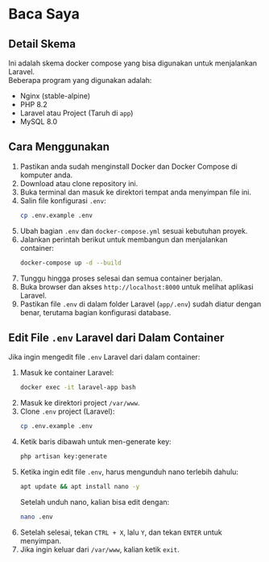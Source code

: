 # Baca Saya 

## Detail Skema 
Ini adalah skema docker compose yang bisa digunakan untuk menjalankan Laravel.  
Beberapa program yang digunakan adalah:
- Nginx (stable-alpine)
- PHP 8.2
- Laravel atau Project (Taruh di `app`)
- MySQL 8.0

## Cara Menggunakan
1. Pastikan anda sudah menginstall Docker dan Docker Compose di komputer anda.
2. Download atau clone repository ini.
3. Buka terminal dan masuk ke direktori tempat anda menyimpan file ini.
4. Salin file konfigurasi `.env`:
    ```bash
    cp .env.example .env
    ```
5. Ubah bagian `.env` dan `docker-compose.yml` sesuai kebutuhan proyek.
6. Jalankan perintah berikut untuk membangun dan menjalankan container:
    ```bash
    docker-compose up -d --build
    ```
7. Tunggu hingga proses selesai dan semua container berjalan.
8. Buka browser dan akses `http://localhost:8000` untuk melihat aplikasi Laravel.
9. Pastikan file `.env` di dalam folder Laravel (`app/.env`) sudah diatur dengan benar, terutama bagian konfigurasi database.

## Edit File `.env` Laravel dari Dalam Container
Jika ingin mengedit file `.env` Laravel dari dalam container:

1. Masuk ke container Laravel:
    ```bash
    docker exec -it laravel-app bash
    ```
2. Masuk ke direktori project `/var/www`.
3. Clone `.env` project (Laravel):
    ```bash
    cp .env.example .env
    ```
4. Ketik baris dibawah untuk men-generate key:
    ```bash
    php artisan key:generate
    ```
5. Ketika ingin edit file `.env`, harus mengunduh nano terlebih dahulu:
    ```bash
    apt update && apt install nano -y
    ```
    Setelah unduh nano, kalian bisa edit dengan:
    ```bash
    nano .env
    ```
6. Setelah selesai, tekan `CTRL + X`, lalu `Y`, dan tekan `ENTER` untuk menyimpan.
7. Jika ingin keluar dari `/var/www`, kalian ketik `exit`.

